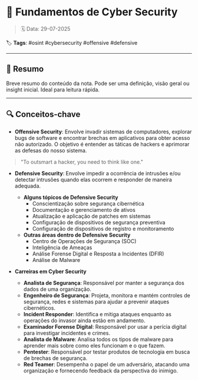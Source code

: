 # 🧠 Fundamentos de Cyber Security

> 🗓️ Data: 29-07-2025

🏷️ **Tags**: #osint #cybersecurity #offensive #defensive

---

## 📌 Resumo

Breve resumo do conteúdo da nota. Pode ser uma definição, visão geral ou insight inicial. Ideal para leitura rápida.

---

## 🔍 Conceitos-chave

- **Offensive Security**: Envolve invadir sistemas de computadores, explorar bugs de software e encontrar brechas em aplicativos para obter acesso não autorizado. O objetivo é entender as táticas de hackers e aprimorar as defesas do nosso sistema.
  
> "To outsmart a hacker, you need to think like one."

- **Defensive Security**: Envolve impedir a ocorrência de intrusões e/ou detectar intrusões quando elas ocorrem e responder de maneira adequada.
  - **Alguns tópicos de Defensive Security**
    - Conscientização sobre segurança cibernética
    - Documentação e gerenciamento de ativos
    - Atualização e aplicação de patches em sistemas
    - Configuração de dispositivos de segurança preventiva
    - Configuração de dispositivos de registro e monitoramento
  - **Outras áreas dentro de Defensive Security**
    - Centro de Operações de Segurança (SOC)
    - Inteligência de Ameaças
    - Análise Forense Digital e Resposta a Incidentes (DFIR)
    - Análise de Malware

- **Carreiras em Cyber Security**
  - **Analista de Segurança**: Responsável por manter a segurança dos dados de uma organização.
  - **Engenheiro de Segurança**: Projeta, monitora e mantém controles de segurança, redes e sistemas para ajudar a prevenir ataques cibernéticos.
  - **Incident Responder**: Identifica e mitiga ataques enquanto as operações do invasor ainda estão em andamento.
  - **Examinador Forense Digital**: Responsável por usar a perícia digital para investigar incidentes e crimes.
  - **Analista de Malware**: Analisa todos os tipos de malware para aprender mais sobre como eles funcionam e o que fazem.
  - **Pentester**: Responsável por testar produtos de tecnologia em busca de brechas de segurança.
  - **Red Teamer**: Desempenha o papel de um adversário, atacando uma organização e fornecendo feedback da perspectiva do inimigo.
